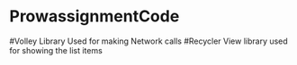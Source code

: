 # ProwassignmentCode


#Volley Library Used for making Network calls
#Recycler View library used for showing the list items 
